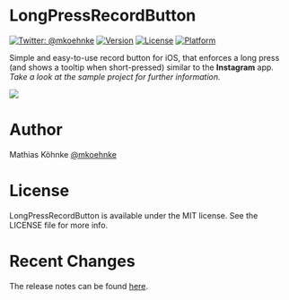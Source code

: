 # LongPressRecordButton

[![Twitter: @mkoehnke](https://img.shields.io/badge/contact-@mkoehnke-blue.svg?style=flat)](https://twitter.com/mkoehnke)
[![Version](https://img.shields.io/cocoapods/v/LongPressRecordButton.svg?style=flat)](http://cocoadocs.org/docsets/LongPressRecordButton)
[![License](https://img.shields.io/cocoapods/l/LongPressRecordButton.svg?style=flat)](http://cocoadocs.org/docsets/LongPressRecordButton)
[![Platform](https://img.shields.io/cocoapods/p/LongPressRecordButton.svg?style=flat)](http://cocoadocs.org/docsets/LongPressRecordButton)


Simple and easy-to-use record button for iOS, that enforces a long press (and shows a tooltip when short-pressed) similar to the **Instagram** app. _Take a look at the sample project for further information._

<img src="https://github.com/mkoehnke/LongPressRecordButton/blob/master/Resources/LongPressRecordButton.gif">

# Author
Mathias Köhnke [@mkoehnke](http://twitter.com/mkoehnke)

# License
LongPressRecordButton is available under the MIT license. See the LICENSE file for more info.

# Recent Changes
The release notes can be found [here](https://github.com/mkoehnke/LongPressRecordButton/releases).
